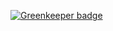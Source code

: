
[![Greenkeeper badge](https://badges.greenkeeper.io/yumetodo/has_combining_character.svg)](https://greenkeeper.io/)
